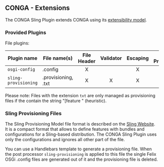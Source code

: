 ## CONGA - Extensions

The CONGA Sling Plugin extends CONGA using its [extensibility model][conga-extensibility].


### Provided Plugins

File plugins:

| Plugin name          | File name(s)        | File Header | Validator | Escaping | Post Processor |
|----------------------|---------------------|:-----------:|:---------:|:--------:|:--------------:|
| `osgi-config`        | .config             | X           |           | X        |                |
| `sling-provisioning` | .provisioning, .txt | X           | X         | X        | X              |

Please note: Files with the extension `txt` are only managed as provisioning files if the contain the string "[feature " (heuristic).


### Sling Provisioning Files

The Sling Provisioning Model file format is described on the [Sling Website][sling-slingstart]. It is a compact format that allows to define features with bundles and configurations for a Sling-based distribution. The CONGA Sling Plugin uses only the configurations and ignores all other part of the file.

You can use a Handlebars template to generate a provisioning file. When the post processor `sling-provisioning` is applied to this file the single Felix OSGi .config files are generated out of it and the provisioning file is deleted.


[conga-extensibility]: http://devops.wcm.io/conga/extensibility.html
[sling-slingstart]: https://sling.apache.org/documentation/development/slingstart.html
